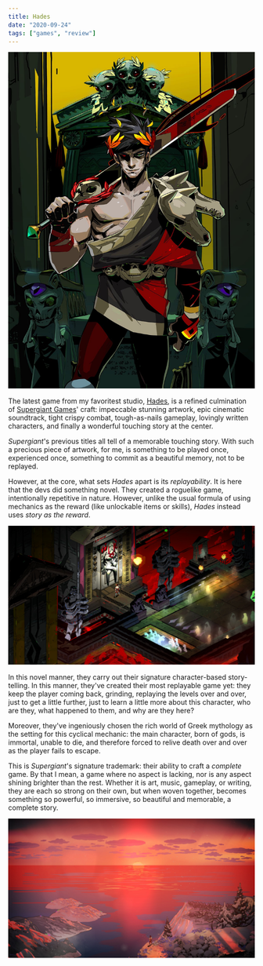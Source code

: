 ```yaml
---
title: Hades
date: "2020-09-24"
tags: ["games", "review"]
---
```


![Hades](hades_by_jenzee.jpg)

The latest game from my favoritest studio, [Hades](https://www.supergiantgames.com/games/hades/), is a refined culmination of [Supergiant Games](https://www.supergiantgames.com/)' craft: impeccable stunning artwork, epic cinematic soundtrack, tight crispy combat, tough-as-nails gameplay, lovingly written characters, and finally a wonderful touching story at the center.

_Supergiant_'s previous titles all tell of a memorable touching story. With such a precious piece of artwork, for me, is something to be played once, experienced once, something to commit as a beautiful memory, not to be replayed.

However, at the core, what sets _Hades_ apart is its _replayability_. It is here that the devs did something novel. They created a roguelike game, intentionally repetitive in nature. However, unlike the usual formula of using mechanics as the reward (like unlockable items or skills), _Hades_ instead uses _story as the reward_.

![Screenshot](hades_screenshot.jpg)

In this novel manner, they carry out their signature character-based story-telling. In this manner, they've created their most replayable game yet: they keep the player coming back, grinding, replaying the levels over and over, just to get a little further, just to learn a little more about this character, who are they, what happened to them, and why are they here?

Moreover, they've ingeniously chosen the rich world of Greek mythology as the setting for this cyclical mechanic: the main character, born of gods, is immortal, unable to die, and therefore forced to relive death over and over as the player fails to escape.

This is _Supergiant_'s signature trademark: their ability to craft a _complete_ game. By that I mean, a game where no aspect is lacking, nor is any aspect shining brighter than the rest. Whether it is art, music, gameplay, or writing, they are each so strong on their own, but when woven together, becomes something so powerful, so immersive, so beautiful and memorable, a complete story.

![Screenshot](hades_sunrise.jpg)

